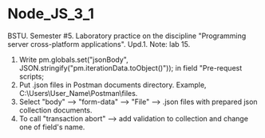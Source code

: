 # Node_JS_3_1
BSTU. Semester #5. Laboratory practice on the discipline "Programming server cross-platform applications".
Upd.1. Note: lab 15.
1) Write pm.globals.set("jsonBody", JSON.stringify("pm.iterationData.toObject()")); in field "Pre-request scripts;
2) Put .json files in Postman documents directory. Example, C:\Users\User_Name\Postman\files.
3) Select "body" --> "form-data" --> "File" --> .json files with prepared json collection documents.
4) To call "transaction abort" --> add validation to collection and change one of field's name.
